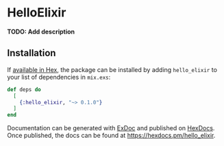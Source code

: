 # HelloElixir

**TODO: Add description**

## Installation

If [available in Hex](https://hex.pm/docs/publish), the package can be installed
by adding `hello_elixir` to your list of dependencies in `mix.exs`:

```elixir
def deps do
  [
    {:hello_elixir, "~> 0.1.0"}
  ]
end
```

Documentation can be generated with [ExDoc](https://github.com/elixir-lang/ex_doc)
and published on [HexDocs](https://hexdocs.pm). Once published, the docs can
be found at <https://hexdocs.pm/hello_elixir>.

